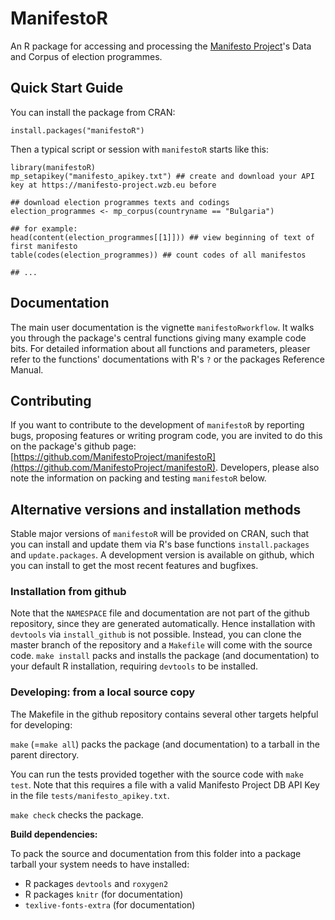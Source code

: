 # ManifestoR

An R package for accessing and processing the
[Manifesto Project](https://manifesto-project.wzb.eu)'s
Data and Corpus of election programmes.


## Quick Start Guide

You can install the package from CRAN:
```
install.packages("manifestoR")
```

Then a typical script or session with `manifestoR` starts like this:
```
library(manifestoR)
mp_setapikey("manifesto_apikey.txt") ## create and download your API key at https://manifesto-project.wzb.eu before

## download election programmes texts and codings
election_programmes <- mp_corpus(countryname == "Bulgaria")

## for example:
head(content(election_programmes[[1]])) ## view beginning of text of first manifesto
table(codes(election_programmes)) ## count codes of all manifestos

## ...
```

## Documentation

The main user documentation is the vignette `manifestoRworkflow`. It walks you
through the package's central functions giving many example code bits. For detailed
information about all functions and parameters, pleaser refer to the functions'
documentations with R's `?` or the packages Reference Manual.

## Contributing

If you want to contribute to the development of `manifestoR` by reporting bugs,
proposing features or writing program code, you are invited to do this on the
package's github page: [https://github.com/ManifestoProject/manifestoR](https://github.com/ManifestoProject/manifestoR).
Developers, please also note the information on packing and testing `manifestoR` below.


## Alternative versions and installation methods

Stable major versions of `manifestoR` will be provided on CRAN, such that you can install
and update them via R's base functions `install.packages` and `update.packages`.
A development version is available on github, which you can install to get the most recent
features and bugfixes.

### Installation from github

Note that the `NAMESPACE` file and documentation are not part of the github
repository, since they are generated automatically. Hence installation with `devtools`
via `install_github` is not possible. Instead, you can clone the master branch of
the repository and a `Makefile` will come with the source code.
`make install` packs and installs the package (and documentation) to your default
R installation, requiring `devtools` to be installed.

### Developing: from a local source copy

The Makefile in the github repository contains several other targets helpful
for developing:

`make` (=`make all`) packs the package (and documentation) to a tarball in the parent directory.

You can run the tests provided together with the source code with `make test`. Note that this
requires a file with a valid Manifesto Project DB API Key in the file `tests/manifesto_apikey.txt`.

`make check` checks the package.

**Build dependencies:**

To pack the source and documentation from this folder into a package tarball your system needs to have installed:

* R packages `devtools` and `roxygen2`
* R packages `knitr` (for documentation)
* `texlive-fonts-extra` (for documentation)